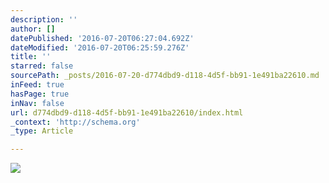 ```yaml
---
description: ''
author: []
datePublished: '2016-07-20T06:27:04.692Z'
dateModified: '2016-07-20T06:25:59.276Z'
title: ''
starred: false
sourcePath: _posts/2016-07-20-d774dbd9-d118-4d5f-bb91-1e491ba22610.md
inFeed: true
hasPage: true
inNav: false
url: d774dbd9-d118-4d5f-bb91-1e491ba22610/index.html
_context: 'http://schema.org'
_type: Article

---
```

![](https://the-grid-user-content.s3-us-west-2.amazonaws.com/25174d76-8a9f-4cde-be3b-d3217091616b.png)